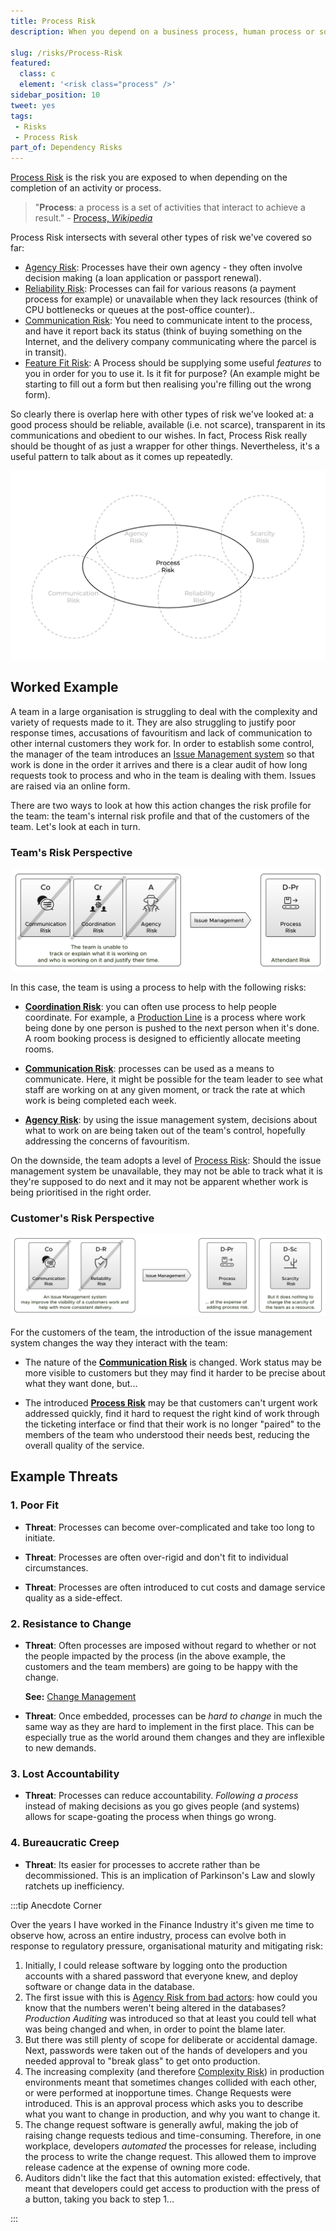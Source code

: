 ```yaml
---
title: Process Risk
description: When you depend on a business process, human process or software process to give you something you need.

slug: /risks/Process-Risk
featured: 
  class: c
  element: '<risk class="process" />'
sidebar_position: 10
tweet: yes
tags: 
 - Risks
 - Process Risk
part_of: Dependency Risks
---
```


<RiskIntro fm={frontMatter} />

[Process Risk](/tags/Process-Risk) is the risk you are exposed to when depending on the completion of an activity or process.  

> "**Process**: a process is a set of activities that interact to achieve a result." - [Process, _Wikipedia_](https://en.wikipedia.org/wiki/Process)

Process Risk intersects with several other types of risk we've covered so far:

- [Agency Risk](/tags/Agency-Risk): Processes have their own agency - they often involve decision making (a loan application or passport renewal).
- [Reliability Risk](/tags/Reliability-Risk): Processes can fail for various reasons (a payment process for example) or unavailable when they lack resources (think of CPU bottlenecks or queues at the post-office counter)..
- [Communication Risk](/tags/Communication-Risk): You need to communicate intent to the process, and have it report back its status (think of buying something on the Internet, and the delivery company communicating where the parcel is in transit).
- [Feature Fit Risk](/tags/Feature-Fit-Risk): A Process should be supplying some useful _features_ to you in order for you to use it.  Is it fit for purpose? (An example might be starting to fill out a form but then realising you're filling out the wrong form).

So clearly there is overlap here with other types of risk we've looked at:  a good process should be reliable, available (i.e. not scarce), transparent in its communications and obedient to our wishes.  In fact, Process Risk really should be thought of as just a wrapper for other things.  Nevertheless, it's a useful pattern to talk about as it comes up repeatedly.

![Process Risk Overlap Venn Diagram](/img/risks/process-risk/Process-Risk-Overlap.svg)

## Worked Example

A team in a large organisation is struggling to deal with the complexity and variety of requests made to it.  They are also struggling to justify poor response times, accusations of favouritism and lack of communication to other internal customers they work for.  In order to establish some control, the manager of the team introduces an [Issue Management system](/tags/Issue-Management) so that work is done in the order it arrives and there is a clear audit of how long requests took to process and who in the team is dealing with them.  Issues are raised via an online form.

There are two ways to look at how this action changes the risk profile for the team:  the team's internal risk profile and that of the customers of the team.  Let's look at each in turn.

### Team's Risk Perspective

![Process Risk - Team](/img/generated/risks/posters/process-risk1.svg)

In this case, the team is using a process to help with the following risks:

 - **[Coordination Risk](/tags/Coordination-Risk)**:  you can often use process to help people coordinate.  For example, a [Production Line](https://en.wikipedia.org/wiki/Production_line) is a process where work being done by one person is pushed to the next person when it's done.  A room booking process is designed to efficiently allocate meeting rooms. 

 - **[Communication Risk](/tags/Communication-Risk)**: processes can be used as a means to communicate.  Here, it might be possible for the team leader to see what staff are working on at any given moment, or track the rate at which work is being completed each week.
 
 - **[Agency Risk](/tags/Agency-Risk)**: by using the issue management system, decisions about what to work on are being taken out of the team's control, hopefully addressing the concerns of favouritism.

On the downside, the team adopts a level of [Process Risk](/tags/Process-Risk):   Should the issue management system be unavailable, they may not be able to track what it is they're supposed to do next and it may not be apparent whether work is being prioritised in the right order.   

### Customer's Risk Perspective

![Process Risk - Customer](/img/generated/risks/posters/process-risk2.svg)

For the customers of the team, the introduction of the issue management system changes the way they interact with the team:

 - The nature of the **[Communication Risk](/tags/Communication-Risk)** is changed.  Work status may be more visible to customers but they may find it harder to be precise about what they want done, but...
 
 - The introduced **[Process Risk](/tags/Process-Risk)** may be that customers can't urgent work addressed quickly, find it hard to request the right kind of work through the ticketing interface or find that their work is no longer "paired" to the members of the team who understood their needs best, reducing the overall quality of the service.


## Example Threats


### 1.  Poor Fit

- **Threat**: Processes can become over-complicated and take too long to initiate.  

- **Threat**: Processes are often over-rigid and don't fit to individual circumstances.

- **Threat**: Processes are often introduced to cut costs and damage service quality as a side-effect.

### 2.  Resistance to Change

- **Threat**: Often processes are imposed without regard to whether or not the people impacted by the process (in the above example, the customers and the team members) are going to be happy with the change.  

   **See:** [Change Management](https://en.wikipedia.org/wiki/Change_management)

- **Threat**: Once embedded, processes can be _hard to change_ in much the same way as they are hard to implement in the first place.  This can be especially true as the world around them changes and they are inflexible to new demands.

### 3.  Lost Accountability

- **Threat**: Processes can reduce accountability.   _Following a process_ instead of making decisions as you go gives people (and systems) allows for scape-goating the process when things go wrong.

### 4. Bureaucratic Creep

- **Threat**: Its easier for processes to accrete rather than be decommissioned.  This is an implication of Parkinson's Law and slowly ratchets up inefficiency.

:::tip Anecdote Corner

Over the years I have worked in the Finance Industry it's given me time to observe how, across an entire industry, process can evolve both in response to regulatory pressure, organisational maturity and mitigating risk:

1. Initially, I could release software by logging onto the production accounts with a shared password that everyone knew, and deploy software or change data in the database.  
2. The first issue with this is [Agency Risk from bad actors](/tags/Agency-Risk):  how could you know that the numbers weren't being altered in the databases? _Production Auditing_ was introduced so that at least you could tell what was being changed and when, in order to point the blame later.
3. But there was still plenty of scope for deliberate or accidental damage.  Next, passwords were taken out of the hands of developers and you needed approval to "break glass" to get onto production.  
4. The increasing complexity (and therefore [Complexity Risk](/tags/Complexity-Risk)) in production environments meant that sometimes changes collided with each other, or were performed at inopportune times.  Change Requests were introduced.  This is an approval process which asks you to describe what you want to change in production, and why you want to change it.  
5. The change request software is generally awful, making the job of raising change requests tedious and time-consuming.  Therefore, in one workplace, developers _automated_ the processes for release, including the process to write the change request.  This allowed them to improve release cadence at the expense of owning more code.
6. Auditors didn't like the fact that this automation existed: effectively, that meant that developers could get access to production with the press of a button, taking you back to step 1...

::: 
